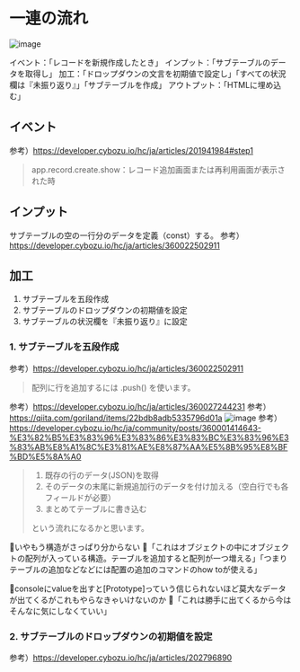 # 一連の流れ
![image](https://user-images.githubusercontent.com/107820348/177079668-920fc950-1742-446b-b323-e09a22d8b299.png)

イベント：「レコードを新規作成したとき」
インプット：「サブテーブルのデータを取得し」
加工：「ドロップダウンの文言を初期値で設定し」「すべての状況欄は『未振り返り』」「サブテーブルを作成」
アウトプット：「HTMLに埋め込む」

## イベント
参考）https://developer.cybozu.io/hc/ja/articles/201941984#step1
> app.record.create.show：レコード追加画面または再利用画面が表示された時

## インプット
サブテーブルの空の一行分のデータを定義（const）する。
参考）https://developer.cybozu.io/hc/ja/articles/360022502911

## 加工
1. サブテーブルを五段作成
2. サブテーブルのドロップダウンの初期値を設定
3. サブテーブルの状況欄を『未振り返り』に設定

### 1. サブテーブルを五段作成
参考）https://developer.cybozu.io/hc/ja/articles/360022502911
> 配列に行を追加するには .push() を使います。

参考）https://developer.cybozu.io/hc/ja/articles/360027244231
参考）https://qiita.com/goriland/items/22bdb8adb5335796d01a
![image](https://user-images.githubusercontent.com/107820348/177097455-d45d825e-5f00-4898-9bd7-045a03493b48.png)
参考）https://developer.cybozu.io/hc/ja/community/posts/360001414643-%E3%82%B5%E3%83%96%E3%83%86%E3%83%BC%E3%83%96%E3%83%AB%E8%A1%8C%E3%81%AE%E8%87%AA%E5%8B%95%E8%BF%BD%E5%8A%A0

>1. 既存の行のデータ(JSON)を取得
>2. そのデータの末尾に新規追加行のデータを付け加える（空白行でも各フィールドが必要）
>3. まとめてテーブルに書き込む
>
>という流れになるかと思います。

💭いやもう構造がさっぱり分からない
💬「これはオブジェクトの中にオブジェクトの配列が入っている構造。テーブルを追加すると配列が一つ増える」「つまりテーブルの追加などなどには配置の追加のコマンドのhow toが使える」

💭consoleにvalueを出すと[Prototype]っていう信じられないほど莫大なデータが出てくるがこれもやらなきゃいけないのか
💬「これは勝手に出てくるから今はそんなに気にしなくていい」


### 2. サブテーブルのドロップダウンの初期値を設定
参考）https://developer.cybozu.io/hc/ja/articles/202796890